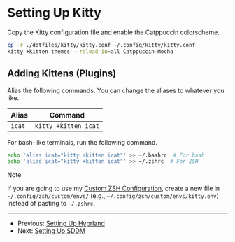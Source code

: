 # Setting Up Kitty

Copy the Kitty configuration file and enable the Catppuccin colorscheme.

```bash
cp -r ./dotfiles/kitty/kitty.conf ~/.config/kitty/kitty.conf
kitty +kitten themes --reload-in=all Catppuccin-Mocha
```

## Adding Kittens (Plugins)

Alias the following commands. You can change the aliases to whatever you like.

| Alias  | Command              |
| ------ | -------------------- |
| `icat` | `kitty +kitten icat` |

For bash-like terminals, run the following command.

```bash
echo 'alias icat="kitty +kitten icat"' >> ~/.bashrc  # For bash
echo 'alias icat="kitty +kitten icat"' >> ~/.zshrc  # For ZSH
```

> [!NOTE]
> 
> If you are going to use my [Custom ZSH Configuration](https://github.com/SetupGuides/ZSH), create a new file in `~/.config/zsh/custom/envs/` (e.g., `~/.config/zsh/custom/envs/kitty.env`) instead of pasting to `~/.zshrc`.

---

- Previous: [Setting Up Hyprland](Setting%20Up%20Hyprland.md)
- Next: [Setting Up SDDM](Setting%20Up%20SDDM.md)
